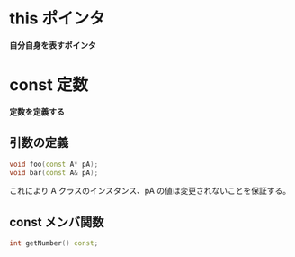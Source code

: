 # this ポインタ

**自分自身を表すポインタ**

# const 定数

**定数を定義する**

## 引数の定義

```cpp
void foo(const A* pA);
void bar(const A& pA);
```

これにより A クラスのインスタンス、pA の値は変更されないことを保証する。

## const メンバ関数

```cpp
int getNumber() const;
```
